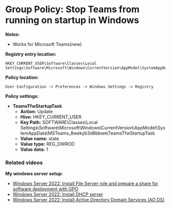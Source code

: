 # Group Policy: Stop Teams from running on startup in Windows

<b>Notes:</b>

* Works for Microsoft Teams(new)

<b>Registry entry location:</b>

```batch
HKEY_CURRENT_USER\Software\Classes\Local Settings\Software\Microsoft\Windows\CurrentVersion\AppModel\SystemAppData\MSTeams_8wekyb3d8bbwe\TeamsTfwStartupTask
```

<b>Policy location:</b>

```batch
User Configuration -> Preferences -> Windows Settings -> Registry
```

<b>Policy settings:</b>

* <b>TeamsTfwStartupTask</b>
  * <b>Action:</b> Update
  * <b>Hive:</b> HKEY_CURRENT_USER
  * <b>Key Path:</b> SOFTWARE\Classes\Local Settings\Software\Microsoft\Windows\CurrentVersion\AppModel\SystemAppData\MSTeams_8wekyb3d8bbwe\TeamsTfwStartupTask
  * <b>Value name:</b> state
  * <b>Value type:</b> REG_DWROD
  * <b>Value data:</b> 1

### Related videos

<b>My windows server setup:</b>

* [Windows Server 2022: Install File Server role and prepare a share for software deployment with GPO](https://youtu.be/jEWSdC2qwyA)
* [Windows Server 2022: Install DHCP server](https://youtu.be/8n0MD9stQis)
* [Windows Server 2022: Install Active Directory Domain Services (AD DS)](https://youtu.be/1cYewbW3Tl0)

